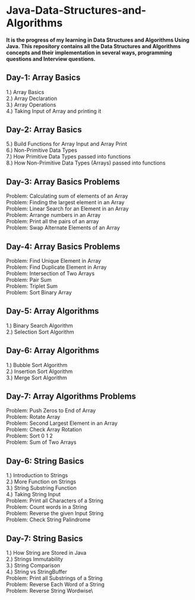# Java-Data-Structures-and-Algorithms
#### It is the progress of my learning in Data Structures and Algorithms Using Java. This repository contains all the Data Structures and Algorithms concepts and their implementation in several ways, programming questions and Interview questions.

## Day-1: Array Basics
1.) Array Basics\
2.) Array Declaration\
3.) Array Operations\
4.) Taking Input of Array and printing it

## Day-2: Array Basics
5.) Build Functions for Array Input and Array Print\
6.) Non-Primitive Data Types\
7.) How Primitive Data Types passed into functions\
8.) How Non-Primitive Data Types (Arrays) passed into functions

## Day-3: Array Basics Problems
Problem: Calculating sum of elements of an Array\
Problem: Finding the largest element in an Array\
Problem: Linear Search for an Element in an Array\
Problem: Arrange numbers in an Array\
Problem: Print all the pairs of an array\
Problem: Swap Alternate Elements of an Array

## Day-4: Array Basics Problems
Problem: Find Unique Element in Array\
Problem: Find Duplicate Element in Array\
Problem: Intersection of Two Arrays\
Problem: Pair Sum\
Problem: Triplet Sum\
Problem: Sort Binary Array

## Day-5: Array Algorithms
1.) Binary Search Algorithm\
2.) Selection Sort Algorithm

## Day-6: Array Algorithms
1.) Bubble Sort Algorithm\
2.) Insertion Sort Algorithm\
3.) Merge Sort Algorithm

## Day-7: Array Algorithms Problems
Problem: Push Zeros to End of Array\
Problem: Rotate Array\
Problem: Second Largest Element in an Array\
Problem: Check Array Rotation\
Problem: Sort 0 1 2\
Problem: Sum of Two Arrays

## Day-6: String Basics
1.) Introduction to Strings\
2.) More Function on Strings\
3.) String Substring Function\
4.) Taking String Input\
Problem: Print all Characters of a String\
Problem: Count words in a String\
Problem: Reverse the given Input String\
Problem: Check String Palindrome

## Day-7: String Basics
1.) How String are Stored in Java\
2.) Strings Immutability\
3.) String Comparison\
4.) String vs StringBuffer\
Problem: Print all Substrings of a String\
Problem: Reverse Each Word of a String\
Problem: Reverse String Wordwise\
